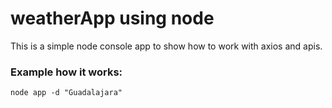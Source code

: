 # weatherApp using node
This is a simple node console app to show how to work with axios and apis.

### Example how it works:
```
node app -d "Guadalajara"
```
